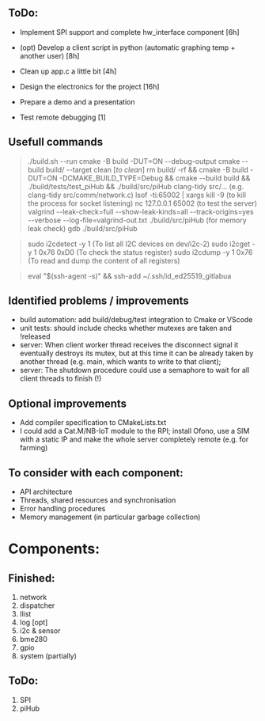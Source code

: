 ## ToDo:
- Implement SPI support and complete hw_interface component [6h]
- (opt) Develop a client script in python (automatic graphing temp + another user) [8h]
- Clean up app.c a little bit [4h]
- Design the electronics for the project [16h]
- Prepare a demo and a presentation

- Test remote debugging [1]

## Usefull commands
> ./build.sh --run
> cmake -B build -DUT=ON --debug-output
> cmake --build build/ --target clean [*to clean*]
> rm build/ -rf && cmake -B build -DUT=ON -DCMAKE_BUILD_TYPE=Debug && cmake --build build && ./build/tests/test_piHub && ./build/src/piHub
> clang-tidy src/... (e.g. clang-tidy src/comm/network.c)
> lsof -ti:65002 | xargs kill -9 (to kill the process for socket listening)
> nc 127.0.0.1 65002 (to test the server)
> valgrind --leak-check=full --show-leak-kinds=all --track-origins=yes --verbose --log-file=valgrind-out.txt ./build/src/piHub (for memory leak check)
> gdb ./build/src/piHub

> sudo i2cdetect -y 1 (To list all I2C devices on dev/i2c-2)
> sudo i2cget -y 1 0x76 0xD0 (To check the status register)
> sudo i2cdump -y 1 0x76 (To read and dump the content of all registers)

> eval "$(ssh-agent -s)" && ssh-add ~/.ssh/id_ed25519_gitlabua

## Identified problems / improvements
- build automation: add build/debug/test integration to Cmake or VScode
- unit tests: should include checks whether mutexes are taken and !released
- server: When client worker thread receives the disconnect signal it eventually destroys its mutex, but at this time it can be already taken by another thread (e.g. main, which wants to write to that client);
- server: The shutdown procedure could use a semaphore to wait for all client threads to finish (!)

## Optional improvements
- Add compiler specification to CMakeLists.txt
- I could add a Cat.M/NB-IoT module to the RPI; install Ofono, use a SIM with a static IP and make the whole server completely remote (e.g. for farming)

## To consider with each component:
- API architecture
- Threads, shared resources and synchronisation
- Error handling procedures
- Memory management (in particular garbage collection)

# Components:
## Finished:
1) network
2) dispatcher
3) llist
4) log [opt]
5) i2c & sensor
6) bme280
7) gpio
8) system (partially)

## ToDo:
1) SPI
2) piHub